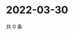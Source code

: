 # 2022-03-30

共 0 条

<!-- BEGIN WEIBO -->
<!-- 最后更新时间 Wed Mar 30 2022 05:13:47 GMT+0800 (China Standard Time) -->

<!-- END WEIBO -->
